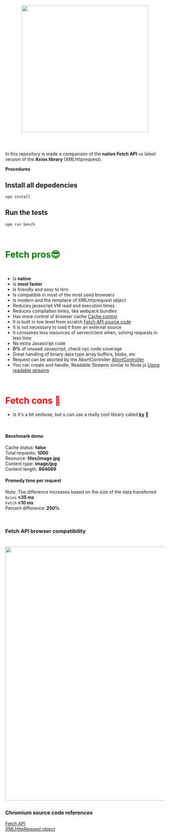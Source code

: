 <h1>
<p align="center"><img src="https://github.com/Hume3/fetch-vs-axios/blob/master/resources/banner.png" width="400"></p>
</h1>
<br>

In this repository is made a comparison of the **native Fetch API** vs latest version of the **Axios library** (XMLhttprequest). 

**Procedures**

## Install all depedencies
```bash
npm install 
```
## Run the tests
```bash
npm run bench 
```
<br>

<font color="green">
    <h1>Fetch pros😎 </h1> 
</font>
<br>

- Is **native**
- Is **most faster**
- Is friendly and easy to lern
- Is compatible in most of the most used browsers
- Is modern and the remplace of XMLhttprequest object 
- Reduces javascript VM read and execution times
- Reduces compilation times, like webpack bundles
- Has more control of browser cache [Cache control](https://hacks.mozilla.org/2016/03/referrer-and-cache-control-apis-for-fetch/)
- It is built in low level from scratch [Fetch API source code](https://github.com/chromium/chromium/tree/master/third_party/blink/renderer/core/fetch)
- It is not necessary to load it from an external source
- It consumes less resources of server/client when, solving requests in less time
- No extra Javascript code 
- **0%** of unused Javascript, check nyc code coverage 
- Great handling of binary data type array buffers, blobs, etc 
- Request can be aborted by the AbortController [AbortController](https://developer.mozilla.org/en-US/docs/Web/API/AbortController/abort) 
- You can create and handle, Readable Streams similar to Node.js [Using readable streams](https://developer.mozilla.org/en-US/docs/Web/API/Streams_API/Using_readable_streams)

<br>

<font color="red">
    <h1>Fetch cons 💩</h1>
</font>

- Is it's a bit verbose, but u can use a really cool library called [**ky**](https://github.com/sindresorhus/ky) 🌳

<br>

#### Benchmark demo

Cache status: **false** <br>
Total requests: **1000** <br>
Resource: **files/image.jpg** <br>
Content type: **image/jpg** <br>
Content length: **864069** <br>
#### Promedy time per request
Note: The difference increases based on the size of the data transferred <br>
`Axios` **±35 ms** <br>
`Fetch` **±10 ms** <br>
Percent difference: **250%** <br>

<br>

### Fetch API browser compatibility

<h1>
<a href="https://developer.mozilla.org/es/docs/Web/API/Fetch_API">
<p align="center"><img src="https://github.com/Hume3/fetch-vs-axios/blob/master/resources/compatibily-table.png" width="800"></p>
</a>
</h1>

### Chromium source code references

[Fetch API](https://github.com/chromium/chromium/tree/master/third_party/blink/renderer/core/fetch)
<br/>
[XMLHttpRequest object](https://github.com/chromium/chromium/tree/master/third_party/blink/renderer/core/xmlhttprequest)
